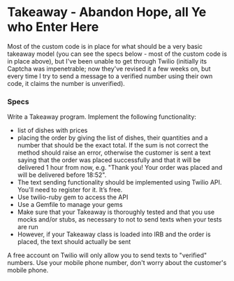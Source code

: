 Takeaway - Abandon Hope, all Ye who Enter Here
========

Most of the custom code is in place for what should be a very basic takeaway model (you can see the specs below - most of the custom code is in place above), but I've been unable to get through Twilio (initially its Captcha was impenetrable; now they've revised it a few weeks on, but every time I try to send a message to a verified number using their own code, it claims the number is unverified). 

### Specs

Write a Takeaway program. 
Implement the following functionality:

* list of dishes with prices
* placing the order by giving the list of dishes, their quantities and a number that should be the exact total. If the sum is not correct the method should raise an error, otherwise the customer is sent a text saying that the order was placed successfully and that it will be delivered 1 hour from now, e.g. "Thank you! Your order was placed and will be delivered before 18:52".
* The text sending functionality should be implemented using Twilio API. You'll need to register for it. It’s free.
* Use twilio-ruby gem to access the API
* Use a Gemfile to manage your gems
* Make sure that your Takeaway is thoroughly tested and that you use mocks and/or stubs, as necessary to not to send texts when your tests are run
* However, if your Takeaway class is loaded into IRB and the order is placed, the text should actually be sent

A free account on Twilio will only allow you to send texts to "verified" numbers. Use your mobile phone number, don't worry about the customer's mobile phone.

